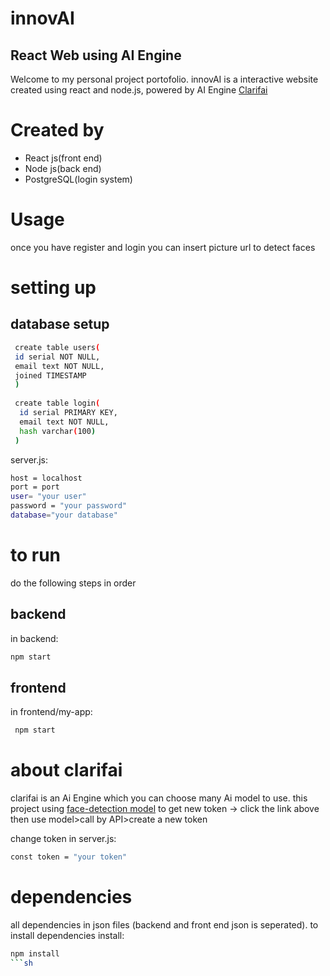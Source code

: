 # innovAI
## React Web using AI Engine
Welcome to my personal project portofolio.
innovAI is a interactive website created using react and node.js, powered by AI Engine [Clarifai](https://www.clarifai.com/) 
# Created by
- React js(front end)
- Node js(back end)
- PostgreSQL(login system)

# Usage
once you have register and login you can insert picture url to detect faces

# setting up
## database setup
 ```sh
  create table users(
  id serial NOT NULL,
  email text NOT NULL,
  joined TIMESTAMP
  )
  
  create table login(
   id serial PRIMARY KEY,
   email text NOT NULL,
   hash varchar(100)
  )
 ```
 server.js:
 ```sh
 host = localhost
 port = port
 user= "your user"
 password = "your password"
 database="your database"
 ```
 # to run
 do the following steps in order
 
 ##  backend
 in backend:
 ```sh
 npm start
```
 
 ## frontend
in frontend/my-app:
```sh
 npm start
 ```
 
# about clarifai
clarifai is an Ai Engine which you can choose many Ai model to use.
this project using [face-detection model](https://clarifai.com/clarifai/main/models/face-detection)
to get new token -> click the link above then use model>call by API>create a new token

change token in server.js:
```sh
const token = "your token"
```
 # dependencies
 all dependencies in json files (backend and front end json is seperated).
 to install dependencies install:
 ```sh
 npm install
 ```sh

